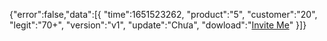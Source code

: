 {"error":false,"data":[{
"time":1651523262,
"product":"5",
"customer":"20",
"legit":"70+",
"version":"v1",
"update":"Chưa",
"dowload":"<a class="this-is-pain" href="invite.html">Invite Me</a>"
}]}
